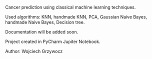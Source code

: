 Cancer prediction using classical machine learning techniques.

Used algorithms: KNN, handmade KNN, PCA, Gaussian Naive Bayes, handmade Naive Bayes, Decision tree.

Documentation will be added soon.

Project created in PyCharm Jupiter Notebook.

Author: Wojciech Grzywocz
